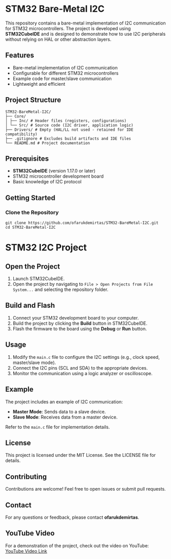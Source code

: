 # STM32 Bare-Metal I2C

This repository contains a bare-metal implementation of I2C communication for STM32 microcontrollers. The project is developed using **STM32CubeIDE** and is designed to demonstrate how to use I2C peripherals without relying on HAL or other abstraction layers.

## Features
- Bare-metal implementation of I2C communication
- Configurable for different STM32 microcontrollers
- Example code for master/slave communication
- Lightweight and efficient

## Project Structure
    STM32-BareMetal-I2C/
    ├── Core/
    │ ├── Inc/ # Header files (registers, configurations)
    │ └── Src/ # Source code (I2C driver, application logic)
    ├── Drivers/ # Empty (HAL/LL not used - retained for IDE compatibility)
    ├── .gitignore # Excludes build artifacts and IDE files
    └── README.md # Project documentation

## Prerequisites
- **STM32CubeIDE** (version 1.17.0 or later)
- STM32 microcontroller development board
- Basic knowledge of I2C protocol

## Getting Started

### Clone the Repository
    git clone https://github.com/ofarukdemirtas/STM32-BareMetal-I2C.git
    cd STM32-BareMetal-I2C

# STM32 I2C Project

## Open the Project
1. Launch STM32CubeIDE.
2. Open the project by navigating to `File > Open Projects from File System...` and selecting the repository folder.

## Build and Flash
1. Connect your STM32 development board to your computer.
2. Build the project by clicking the **Build** button in STM32CubeIDE.
3. Flash the firmware to the board using the **Debug** or **Run** button.

## Usage
1. Modify the `main.c` file to configure the I2C settings (e.g., clock speed, master/slave mode).
2. Connect the I2C pins (SCL and SDA) to the appropriate devices.
3. Monitor the communication using a logic analyzer or oscilloscope.

## Example
The project includes an example of I2C communication:
- **Master Mode**: Sends data to a slave device.
- **Slave Mode**: Receives data from a master device.

Refer to the `main.c` file for implementation details.

## License
This project is licensed under the MIT License. See the LICENSE file for details.

## Contributing
Contributions are welcome! Feel free to open issues or submit pull requests.

## Contact
For any questions or feedback, please contact **ofarukdemirtas**.

## YouTube Video
For a demonstration of the project, check out the video on YouTube:  
[YouTube Video Link](<https://youtu.be/xA93_gqaX5g>)
